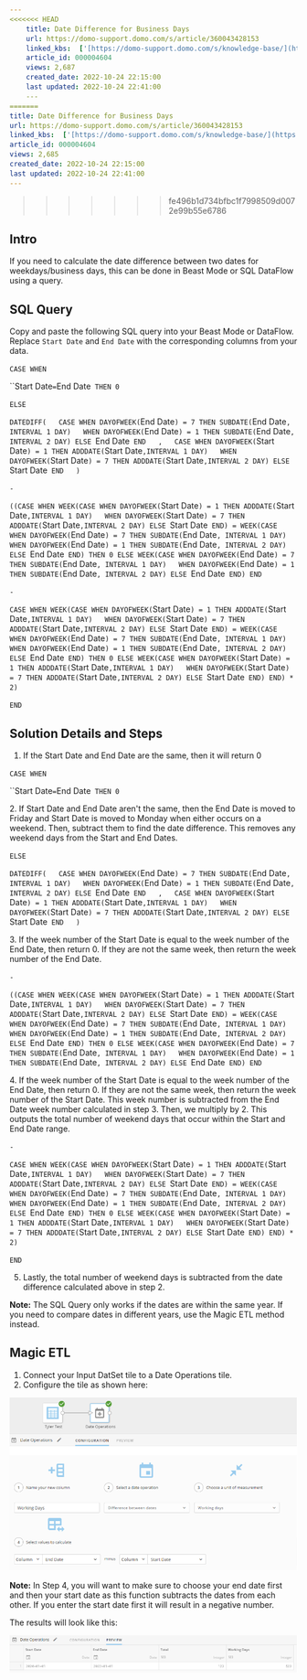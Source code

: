 ```yaml
---
<<<<<<< HEAD
    title: Date Difference for Business Days
    url: https://domo-support.domo.com/s/article/360043428153
    linked_kbs:  ['[https://domo-support.domo.com/s/knowledge-base/](https://domo-support.domo.com/s/knowledge-base/)', '[https://domo-support.domo.com/s/](https://domo-support.domo.com/s/)', '[https://domo-support.domo.com/s/topic/0TO5w000000ZamzGAC](https://domo-support.domo.com/s/topic/0TO5w000000ZamzGAC)', '[https://domo-support.domo.com/s/topic/0TO5w000000ZaoJGAS](https://domo-support.domo.com/s/topic/0TO5w000000ZaoJGAS)', '[https://domo-support.domo.com/s/article/360043428153](https://domo-support.domo.com/s/article/360043428153)', '[https://domo-support.domo.com/s/topic/0TO5w000000ZaoJGAS/transformation-tips-and-tricks](https://domo-support.domo.com/s/topic/0TO5w000000ZaoJGAS/transformation-tips-and-tricks)', '[https://domo-support.domo.com/s/article/360043429933](https://domo-support.domo.com/s/article/360043429933)', '[https://domo-support.domo.com/s/article/360043429953](https://domo-support.domo.com/s/article/360043429953)', '[https://domo-support.domo.com/s/article/360042925494](https://domo-support.domo.com/s/article/360042925494)', '[https://domo-support.domo.com/s/article/360043429913](https://domo-support.domo.com/s/article/360043429913)', '[https://domo-support.domo.com/s/article/4408174643607](https://domo-support.domo.com/s/article/4408174643607)', '[https://domo-support.domo.com/s/login/](https://domo-support.domo.com/s/login/)']
    article_id: 000004604
    views: 2,687
    created_date: 2022-10-24 22:15:00
    last updated: 2022-10-24 22:41:00
    ---
=======
title: Date Difference for Business Days
url: https://domo-support.domo.com/s/article/360043428153
linked_kbs:  ['[https://domo-support.domo.com/s/knowledge-base/](https://domo-support.domo.com/s/knowledge-base/)', '[https://domo-support.domo.com/s/](https://domo-support.domo.com/s/)', '[https://domo-support.domo.com/s/topic/0TO5w000000ZamzGAC](https://domo-support.domo.com/s/topic/0TO5w000000ZamzGAC)', '[https://domo-support.domo.com/s/topic/0TO5w000000ZaoJGAS](https://domo-support.domo.com/s/topic/0TO5w000000ZaoJGAS)', '[https://domo-support.domo.com/s/article/360043428153](https://domo-support.domo.com/s/article/360043428153)', '[https://domo-support.domo.com/s/topic/0TO5w000000ZaoJGAS/transformation-tips-and-tricks](https://domo-support.domo.com/s/topic/0TO5w000000ZaoJGAS/transformation-tips-and-tricks)', '[https://domo-support.domo.com/s/article/360043429933](https://domo-support.domo.com/s/article/360043429933)', '[https://domo-support.domo.com/s/article/360043429953](https://domo-support.domo.com/s/article/360043429953)', '[https://domo-support.domo.com/s/article/360042925494](https://domo-support.domo.com/s/article/360042925494)', '[https://domo-support.domo.com/s/article/360043429913](https://domo-support.domo.com/s/article/360043429913)', '[https://domo-support.domo.com/s/article/4408174643607](https://domo-support.domo.com/s/article/4408174643607)', '[https://domo-support.domo.com/s/login/](https://domo-support.domo.com/s/login/)']
article_id: 000004604
views: 2,685
created_date: 2022-10-24 22:15:00
last updated: 2022-10-24 22:41:00
---
```

>>>>>>> fe496b1d734bfbc1f7998509d0072e99b55e6786



Intro
-----


If you need to calculate the date difference between two dates for weekdays/business days, this can be done in Beast Mode or SQL DataFlow using a query.


SQL Query
---------


Copy and paste the following SQL query into your Beast Mode or DataFlow. Replace `Start Date` and `End Date` with the corresponding columns from your data.


`CASE WHEN`


``Start Date` = `End Date` THEN 0`


`ELSE`


`DATEDIFF(  
CASE WHEN DAYOFWEEK(`End Date`) = 7 THEN SUBDATE(`End Date`, INTERVAL 1 DAY)  
WHEN DAYOFWEEK(`End Date`) = 1 THEN SUBDATE(`End Date`, INTERVAL 2 DAY) ELSE `End Date` END  
,  
CASE WHEN DAYOFWEEK(`Start Date`) = 1 THEN ADDDATE(`Start Date`,INTERVAL 1 DAY)  
WHEN DAYOFWEEK(`Start Date`) = 7 THEN ADDDATE(`Start Date`,INTERVAL 2 DAY) ELSE `Start Date` END  
)`


`-`


`((CASE WHEN WEEK(CASE WHEN DAYOFWEEK(`Start Date`) = 1 THEN ADDDATE(`Start Date`,INTERVAL 1 DAY)  
WHEN DAYOFWEEK(`Start Date`) = 7 THEN ADDDATE(`Start Date`,INTERVAL 2 DAY) ELSE `Start Date` END) = WEEK(CASE WHEN DAYOFWEEK(`End Date`) = 7 THEN SUBDATE(`End Date`, INTERVAL 1 DAY)  
WHEN DAYOFWEEK(`End Date`) = 1 THEN SUBDATE(`End Date`, INTERVAL 2 DAY) ELSE `End Date` END) THEN 0 ELSE WEEK(CASE WHEN DAYOFWEEK(`End Date`) = 7 THEN SUBDATE(`End Date`, INTERVAL 1 DAY)  
WHEN DAYOFWEEK(`End Date`) = 1 THEN SUBDATE(`End Date`, INTERVAL 2 DAY) ELSE `End Date` END) END`


  
`-`


`CASE WHEN WEEK(CASE WHEN DAYOFWEEK(`Start Date`) = 1 THEN ADDDATE(`Start Date`,INTERVAL 1 DAY)  
WHEN DAYOFWEEK(`Start Date`) = 7 THEN ADDDATE(`Start Date`,INTERVAL 2 DAY) ELSE `Start Date` END) = WEEK(CASE WHEN DAYOFWEEK(`End Date`) = 7 THEN SUBDATE(`End Date`, INTERVAL 1 DAY)  
WHEN DAYOFWEEK(`End Date`) = 1 THEN SUBDATE(`End Date`, INTERVAL 2 DAY) ELSE `End Date` END) THEN 0 ELSE WEEK(CASE WHEN DAYOFWEEK(`Start Date`) = 1 THEN ADDDATE(`Start Date`,INTERVAL 1 DAY)  
WHEN DAYOFWEEK(`Start Date`) = 7 THEN ADDDATE(`Start Date`,INTERVAL 2 DAY) ELSE `Start Date` END) END) * 2)`


`END`


Solution Details and Steps
--------------------------


1. If the Start Date and End Date are the same, then it will return 0


`CASE WHEN`


``Start Date` = `End Date` THEN 0`


2. If Start Date and End Date aren't the same, then the End Date is moved to Friday and Start Date is moved to Monday when either occurs on a weekend. Then, subtract them to find the date difference. This removes any weekend days from the Start and End Dates.


`ELSE`


`DATEDIFF(  
CASE WHEN DAYOFWEEK(`End Date`) = 7 THEN SUBDATE(`End Date`, INTERVAL 1 DAY)  
WHEN DAYOFWEEK(`End Date`) = 1 THEN SUBDATE(`End Date`, INTERVAL 2 DAY) ELSE `End Date` END  
,  
CASE WHEN DAYOFWEEK(`Start Date`) = 1 THEN ADDDATE(`Start Date`,INTERVAL 1 DAY)  
WHEN DAYOFWEEK(`Start Date`) = 7 THEN ADDDATE(`Start Date`,INTERVAL 2 DAY) ELSE `Start Date` END  
)`


3. If the week number of the Start Date is equal to the week number of the End Date, then return 0. If they are not the same week, then return the week number of the End Date.


`-`


`((CASE WHEN WEEK(CASE WHEN DAYOFWEEK(`Start Date`) = 1 THEN ADDDATE(`Start Date`,INTERVAL 1 DAY)  
WHEN DAYOFWEEK(`Start Date`) = 7 THEN ADDDATE(`Start Date`,INTERVAL 2 DAY) ELSE `Start Date` END) = WEEK(CASE WHEN DAYOFWEEK(`End Date`) = 7 THEN SUBDATE(`End Date`, INTERVAL 1 DAY)  
WHEN DAYOFWEEK(`End Date`) = 1 THEN SUBDATE(`End Date`, INTERVAL 2 DAY) ELSE `End Date` END) THEN 0 ELSE WEEK(CASE WHEN DAYOFWEEK(`End Date`) = 7 THEN SUBDATE(`End Date`, INTERVAL 1 DAY)  
WHEN DAYOFWEEK(`End Date`) = 1 THEN SUBDATE(`End Date`, INTERVAL 2 DAY) ELSE `End Date` END) END`


4. If the week number of the Start Date is equal to the week number of the End Date, then return 0. If they are not the same week, then return the week number of the Start Date. This week number is subtracted from the End Date week number calculated in step 3. Then, we multiply by 2. This outputs the total number of weekend days that occur within the Start and End Date range.


`-`


`CASE WHEN WEEK(CASE WHEN DAYOFWEEK(`Start Date`) = 1 THEN ADDDATE(`Start Date`,INTERVAL 1 DAY)  
WHEN DAYOFWEEK(`Start Date`) = 7 THEN ADDDATE(`Start Date`,INTERVAL 2 DAY) ELSE `Start Date` END) = WEEK(CASE WHEN DAYOFWEEK(`End Date`) = 7 THEN SUBDATE(`End Date`, INTERVAL 1 DAY)  
WHEN DAYOFWEEK(`End Date`) = 1 THEN SUBDATE(`End Date`, INTERVAL 2 DAY) ELSE `End Date` END) THEN 0 ELSE WEEK(CASE WHEN DAYOFWEEK(`Start Date`) = 1 THEN ADDDATE(`Start Date`,INTERVAL 1 DAY)  
WHEN DAYOFWEEK(`Start Date`) = 7 THEN ADDDATE(`Start Date`,INTERVAL 2 DAY) ELSE `Start Date` END) END) * 2)`


`END`


5. Lastly, the total number of weekend days is subtracted from the date difference calculated above in step 2.







**Note:** The SQL Query only works if the dates are within the same year. If you need to compare dates in different years, use the Magic ETL method instead.



Magic ETL
---------


1. Connect your Input DatSet tile to a Date Operations tile.
2. Configure the tile as shown here:  
  
![Date_Operations_Tile.png](Date_Operations_Tile.png)







**Note:** In Step 4, you will want to make sure to choose your end date first and then your start date as this function subtracts the dates from each other. If you enter the start date first it will result in a negative number.



The results will look like this:  
  
![Results.png](Results.png)

